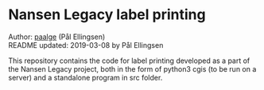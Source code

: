 # Nansen Legacy label printing

Author: [paalge](https://github.com/paalge) (Pål Ellingsen)\
README updated: 2019-03-08 by Pål Ellingsen

This repository contains the code for label printing developed as a part of the
Nansen Legacy project, both in the form of python3 cgis (to be run on a server) 
and a standalone program in src folder.
